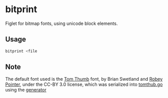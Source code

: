 # bitprint
Figlet for bitmap fonts, using unicode block elements.

## Usage
```bash
bitprint <file
```

## Note
The default font used is the [Tom Thumb](https://robey.lag.net/2010/01/23/tiny-monospace-font.html) font,
by Brian Swetland and [Robey Pointer](https://github.com/robey/),
under the CC-BY 3.0 license,
which was serialized into [tomthub.go](./tomthub.go)
using the [generator](./generator)
